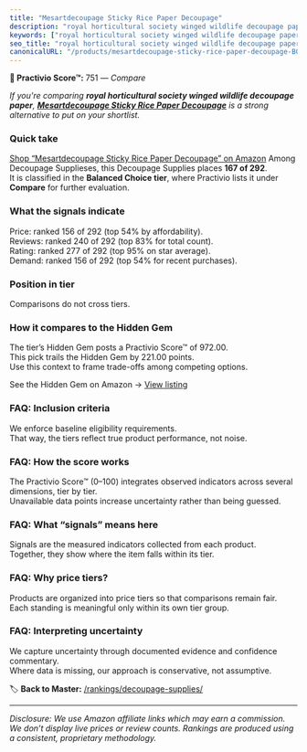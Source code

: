 ```yaml
---
title: "Mesartdecoupage Sticky Rice Paper Decoupage"
description: "royal horticultural society winged wildlife decoupage paper: Data-driven ranking using the Practivio Score™. Positioned by quality, value, demand, findability,…"
keywords: ["royal horticultural society winged wildlife decoupage paper"]
seo_title: "royal horticultural society winged wildlife decoupage paper — Compare (2025)"
canonicalURL: "/products/mesartdecoupage-sticky-rice-paper-decoupage-B0F9CL6Q42/"
---
```


**🛒 Practivio Score™:** 751 — _Compare_


*If you're comparing **royal horticultural society winged wildlife decoupage paper**, **[Mesartdecoupage Sticky Rice Paper Decoupage](https://www.amazon.com/dp/B0F9CL6Q42?tag=practivio-20)** is a strong alternative to put on your shortlist.*
### Quick take
[Shop “Mesartdecoupage Sticky Rice Paper Decoupage” on Amazon](https://www.amazon.com/dp/B0F9CL6Q42?tag=practivio-20)
Among Decoupage Supplieses, this Decoupage Supplies places **167 of 292**.  
It is classified in the **Balanced Choice tier**, where Practivio lists it under **Compare** for further evaluation.

### What the signals indicate
Price: ranked 156 of 292 (top 54% by affordability).  
Reviews: ranked 240 of 292 (top 83% for total count).  
Rating: ranked 277 of 292 (top 95% on star average).  
Demand: ranked 156 of 292 (top 54% for recent purchases).

### Position in tier
Comparisons do not cross tiers.

### How it compares to the Hidden Gem
The tier’s Hidden Gem posts a Practivio Score™ of 972.00.  
This pick trails the Hidden Gem by 221.00 points.  
Use this context to frame trade-offs among competing options.  

See the Hidden Gem on Amazon → [View listing](https://www.amazon.com/dp/B003VYD9DM?tag=practivio-20)

### FAQ: Inclusion criteria
We enforce baseline eligibility requirements.  
That way, the tiers reflect true product performance, not noise.

### FAQ: How the score works
The Practivio Score™ (0–100) integrates observed indicators across several dimensions, tier by tier.  
Unavailable data points increase uncertainty rather than being guessed.

### FAQ: What “signals” means here
Signals are the measured indicators collected from each product.  
Together, they show where the item falls within its tier.

### FAQ: Why price tiers?
Products are organized into price tiers so that comparisons remain fair.  
Each standing is meaningful only within its own tier group.

### FAQ: Interpreting uncertainty
We capture uncertainty through documented evidence and confidence commentary.  
Where data is missing, our approach is conservative, not assumptive.

<!-- Missing template for Compare/CompareWithinPriceClass -->


🏷️ **Back to Master:** [/rankings/decoupage-supplies/](/rankings/decoupage-supplies/)

---
_Disclosure: We use Amazon affiliate links which may earn a commission. We don’t display live prices or review counts. Rankings are produced using a consistent, proprietary methodology._
